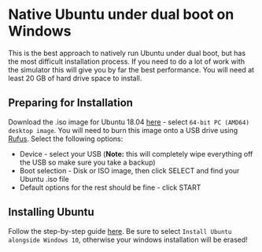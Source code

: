 # Native Ubuntu under dual boot on Windows

This is the best approach to natively run Ubuntu under dual boot, but has the most difficult installation process. If you need to do a lot of work with the simulator this will give you by far the best performance. You will need at least 20 GB of hard drive space to install.

## Preparing for Installation

Download the .iso image for Ubuntu 18.04 [here](http://releases.ubuntu.com/18.04/) - select `64-bit PC (AMD64) desktop image`. You will need to burn this image onto a USB drive using [Rufus](https://rufus.ie/). Select the following options:

* Device - select your USB (**Note:** this will completely wipe everything off the USB so make sure you take a backup)
* Boot selection - Disk or ISO image, then click SELECT and find your Ubuntu .iso file
* Default options for the rest should be fine - click START

## Installing Ubuntu

Follow the step-by-step guide [here](https://www.tecmint.com/install-ubuntu-alongside-with-windows-dual-boot/). Be sure to select `Install Ubuntu alongside Windows 10`, otherwise your windows installation will be erased!
